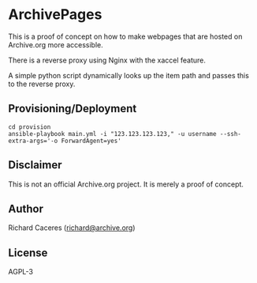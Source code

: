 # ArchivePages

This is a proof of concept on how to make webpages that are hosted on Archive.org more accessible.

There is a reverse proxy using Nginx with the xaccel feature.

A simple python script dynamically looks up the item path and passes this to the reverse proxy.

## Provisioning/Deployment

```
cd provision
ansible-playbook main.yml -i "123.123.123.123," -u username --ssh-extra-args='-o ForwardAgent=yes'
```


## Disclaimer

This is not an official Archive.org project. It is merely a proof of concept.

## Author

Richard Caceres (richard@archive.org)

## License

AGPL-3
